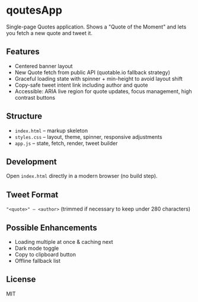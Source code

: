 # qoutesApp

Single-page Quotes application. Shows a "Quote of the Moment" and lets you fetch a new quote and tweet it.

## Features
- Centered banner layout
- New Quote fetch from public API (quotable.io fallback strategy)
- Graceful loading state with spinner + min-height to avoid layout shift
- Copy-safe tweet intent link including author and quote
- Accessible: ARIA live region for quote updates, focus management, high contrast buttons

## Structure
- `index.html` – markup skeleton
- `styles.css` – layout, theme, spinner, responsive adjustments
- `app.js` – state, fetch, render, tweet builder

## Development
Open `index.html` directly in a modern browser (no build step).

## Tweet Format
`"<quote>" — <author>` (trimmed if necessary to keep under 280 characters)

## Possible Enhancements
- Loading multiple at once & caching next
- Dark mode toggle
- Copy to clipboard button
- Offline fallback list

## License
MIT
